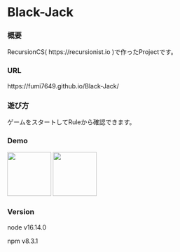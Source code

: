 # Black-Jack
<h3>概要</h3>
RecursionCS( https://recursionist.io )で作ったProjectです。
<h3>URL</h3>
https://fumi7649.github.io/Black-Jack/
<h3>遊び方</h3>
ゲームをスタートしてRuleから確認できます。


<h3>Demo</h3>

<img src="https://user-images.githubusercontent.com/80373104/157613418-93d2017c-f3ab-495d-9416-e083401692c4.jpg" width="100">
<img src="https://user-images.githubusercontent.com/80373104/157613457-f786aa73-e835-44c8-822f-d1f4cb8994b9.jpg" width="100">

<h3>Version</h3>
<p>node v16.14.0</p>
<p>npm v8.3.1</p>
